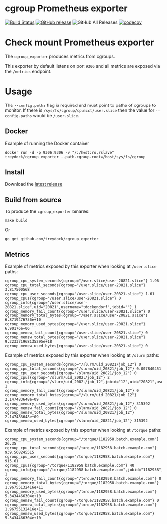 # cgroup Prometheus exporter

[![Build Status](https://circleci.com/gh/treydock/cgroup_exporter/tree/master.svg?style=shield)](https://circleci.com/gh/treydock/cgroup_exporter)
[![GitHub release](https://img.shields.io/github/v/release/treydock/cgroup_exporter?include_prereleases&sort=semver)](https://github.com/treydock/cgroup_exporter/releases/latest)
![GitHub All Releases](https://img.shields.io/github/downloads/treydock/cgroup_exporter/total)
[![codecov](https://codecov.io/gh/treydock/cgroup_exporter/branch/master/graph/badge.svg)](https://codecov.io/gh/treydock/cgroup_exporter)

# Check mount Prometheus exporter

The `cgroup_exporter` produces metrics from cgroups.

This exporter by default listens on port `9306` and all metrics are exposed via the `/metrics` endpoint.

# Usage

The `--config.paths` flag is required and must point to paths of cgroups to monitor. If there is `/sys/fs/cgroup/cpuacct/user.slice` then the value for `--config.paths` would be `/user.slice`.

## Docker

Example of running the Docker container

```
docker run -d -p 9306:9306 -v "/:/host:ro,rslave" treydock/cgroup_exporter --path.cgroup.root=/host/sys/fs/cgroup
```

## Install

Download the [latest release](https://github.com/treydock/cgroup_exporter/releases)

## Build from source

To produce the `cgroup_exporter` binaries:

```
make build
```

Or

```
go get github.com/treydock/cgroup_exporter
```

## Metrics

Example of metrics exposed by this exporter when looking at `/user.slice` paths:

```
cgroup_cpu_system_seconds{cgroup="/user.slice/user-20821.slice"} 1.96
cgroup_cpu_total_seconds{cgroup="/user.slice/user-20821.slice"} 3.817500568
cgroup_cpu_user_seconds{cgroup="/user.slice/user-20821.slice"} 1.61
cgroup_cpus{cgroup="/user.slice/user-20821.slice"} 0
cgroup_info{cgroup="/user.slice/user-20821.slice",uid="20821",username="tdockendorf",jobid=""} 1
cgroup_memory_fail_count{cgroup="/user.slice/user-20821.slice"} 0
cgroup_memory_total_bytes{cgroup="/user.slice/user-20821.slice"} 6.8719476736e+10
cgroup_memory_used_bytes{cgroup="/user.slice/user-20821.slice"} 6.90176e+06
cgroup_memsw_fail_count{cgroup="/user.slice/user-20821.slice"} 0
cgroup_memsw_total_bytes{cgroup="/user.slice/user-20821.slice"} 9.223371968135295e+18
cgroup_memsw_used_bytes{cgroup="/user.slice/user-20821.slice"} 0
```

Example of metrics exposed by this exporter when looking at `/slurm` paths:

```
cgroup_cpu_system_seconds{cgroup="/slurm/uid_20821/job_12"} 0
cgroup_cpu_total_seconds{cgroup="/slurm/uid_20821/job_12"} 0.007840451
cgroup_cpu_user_seconds{cgroup="/slurm/uid_20821/job_12"} 0
cgroup_cpus{cgroup="/slurm/uid_20821/job_12"} 2
cgroup_info{cgroup="/slurm/uid_20821/job_12",jobid="12",uid="20821",username="tdockendorf"} 1
cgroup_memory_fail_count{cgroup="/slurm/uid_20821/job_12"} 0
cgroup_memory_total_bytes{cgroup="/slurm/uid_20821/job_12"} 2.147483648e+09
cgroup_memory_used_bytes{cgroup="/slurm/uid_20821/job_12"} 315392
cgroup_memsw_fail_count{cgroup="/slurm/uid_20821/job_12"} 0
cgroup_memsw_total_bytes{cgroup="/slurm/uid_20821/job_12"} 2.147483648e+09
cgroup_memsw_used_bytes{cgroup="/slurm/uid_20821/job_12"} 315392
```

Example of metrics exposed by this exporter when looking at `/torque` paths:

```
cgroup_cpu_system_seconds{cgroup="/torque/1182958.batch.example.com"} 26.35
cgroup_cpu_total_seconds{cgroup="/torque/1182958.batch.example.com"} 939.568245515
cgroup_cpu_user_seconds{cgroup="/torque/1182958.batch.example.com"} 915.61
cgroup_cpus{cgroup="/torque/1182958.batch.example.com"} 40
cgroup_info{cgroup="/torque/1182958.batch.example.com",jobid="1182958",uid="",username=""} 1
cgroup_memory_fail_count{cgroup="/torque/1182958.batch.example.com"} 0
cgroup_memory_total_bytes{cgroup="/torque/1182958.batch.example.com"} 1.96755132416e+11
cgroup_memory_used_bytes{cgroup="/torque/1182958.batch.example.com"} 5.3434466304e+10
cgroup_memsw_fail_count{cgroup="/torque/1182958.batch.example.com"} 0
cgroup_memsw_total_bytes{cgroup="/torque/1182958.batch.example.com"} 1.96755132416e+11
cgroup_memsw_used_bytes{cgroup="/torque/1182958.batch.example.com"} 5.3434466304e+10
```
